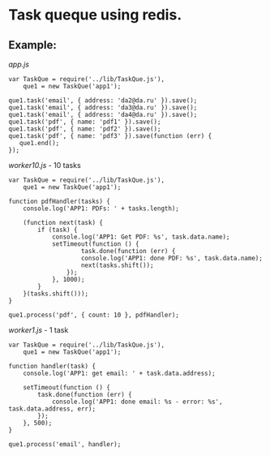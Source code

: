 
Task queque using redis.
=======================

Example:
-------

_app.js_

    var TaskQue = require('../lib/TaskQue.js'),
        que1 = new TaskQue('app1');

    que1.task('email', { address: 'da2@da.ru' }).save();
    que1.task('email', { address: 'da3@da.ru' }).save();
    que1.task('email', { address: 'da4@da.ru' }).save();
    que1.task('pdf', { name: 'pdf1' }).save();
    que1.task('pdf', { name: 'pdf2' }).save();
    que1.task('pdf', { name: 'pdf3' }).save(function (err) {
       que1.end();
    });

_worker10.js_ - 10 tasks

    var TaskQue = require('../lib/TaskQue.js'),
        que1 = new TaskQue('app1');
    
    function pdfHandler(tasks) {
        console.log('APP1: PDFs: ' + tasks.length);
 
        (function next(task) {
            if (task) {
                console.log('APP1: Get PDF: %s', task.data.name);
                setTimeout(function () {
                        task.done(function (err) {
                        console.log('APP1: done PDF: %s', task.data.name);
                        next(tasks.shift());
                    });
                }, 1000);
            }
        }(tasks.shift()));
    }

    que1.process('pdf', { count: 10 }, pdfHandler);

_worker1.js_ - 1 task

    var TaskQue = require('../lib/TaskQue.js'),
        que1 = new TaskQue('app1');
    
    function handler(task) {
        console.log('APP1: get email: ' + task.data.address);

        setTimeout(function () {
            task.done(function (err) {
                console.log('APP1: done email: %s - error: %s', task.data.address, err);
            });
        }, 500);
    }

    que1.process('email', handler);

